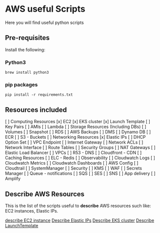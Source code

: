 # AWS useful Scripts

Here you will find useful python scripts

## Pre-requisites

Install the following:

### Python3

```shell
brew install python3
```

### pip packages

```shell
pip install -r requirements.txt
```

## Resources included

[ ] Computing Resources
    [x] EC2
    [x] EKS cluster
    [x] Launch Template
    [ ] Key Pairs
    [ ] AMIs
    [ ] Lambda
[ ] Storage Resources (Including DBs)
    [ ] Volumes
    [ ] Snapshot
    [ ] RDS
    [ ] AWS Backups
    [ ] DMS
    [ ] Dynamo DB
    [ ] ECR
    [ ] S3 - Buckets
[ ] Networking Resources
    [x] Elastic IPs
    [ ] DHCP Option Set
    [ ] VPC Endpoint
    [ ] Internet Gateway
    [ ] Network ACLs
    [ ] Network Interface
    [ ] Route Tables
    [ ] Security Groups
    [ ] NAT Gateways
    [ ] Elastic Load Balancer
    [ ] VPCs
    [ ] R53 - DNS
    [ ] Cloudfront - CDN
[ ] Caching Resources
    [ ] ELC - Redis
[ ] Observability
    [ ] Cloudwatch Logs
    [ ] Cloudwatch Metrics
    [ ] Cloudwatch Dashboards
    [ ] AWS Config
    [ ] Cloudtrail
    [ ] SystemManager
[ ] Security
    [ ] KMS
    [ ] WAF
    [ ] Secrets Manager
[ ] Queue - notifications
    [ ] SQS
    [ ] SES
    [ ] SNS
[ ] App delivery
    [ ] Amplify

## Describe AWS Resources

This is the list of the scripts useful to **describe** AWS resources such like: EC2 instances, Elastic IPs.

[describe EC2 instance](./docs/describe_ec2_instances.md)
[Describe Elastic IPs](./docs/describe_elastic_ips.md)
[Describe EKS cluster](./docs/describe_eks_cluster.md)
[Describe LaunchTemplate](./docs/describe_launch_template.md)

